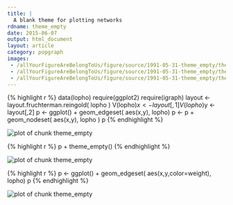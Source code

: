 ```yaml
---
title: |
  A blank theme for plotting networks
rdname: theme_empty
date: 2015-06-07
output: html_document
layout: article
category: popgraph
images:
 - /allYourFigureAreBelongToUs/figure/source/1991-05-31-theme_empty/theme_empty-1.png
 - /allYourFigureAreBelongToUs/figure/source/1991-05-31-theme_empty/theme_empty-2.png
 - /allYourFigureAreBelongToUs/figure/source/1991-05-31-theme_empty/theme_empty-3.png
---
```





{% highlight r %}
data(lopho)
require(ggplot2)
require(igraph)
layout <- layout.fruchterman.reingold( lopho )
V(lopho)$x <- layout[,1]
V(lopho)$y <- layout[,2]
p <- ggplot() + geom_edgeset( aes(x,y), lopho)
p <- p + geom_nodeset( aes(x,y), lopho )
p
{% endhighlight %}

![plot of chunk theme_empty](/allYourFigureAreBelongToUs/figure/source/1991-05-31-theme_empty/theme_empty-1.png) 

{% highlight r %}
p + theme_empty()
{% endhighlight %}

![plot of chunk theme_empty](/allYourFigureAreBelongToUs/figure/source/1991-05-31-theme_empty/theme_empty-2.png) 

{% highlight r %}
p <- ggplot() + geom_edgeset( aes(x,y,color=weight), lopho)
p
{% endhighlight %}

![plot of chunk theme_empty](/allYourFigureAreBelongToUs/figure/source/1991-05-31-theme_empty/theme_empty-3.png) 